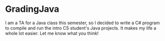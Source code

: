 # GradingJava
I am a TA for a Java class this semester, so I decided to write a C# program to compile and run the intro CS student's Java projects. It makes my life a whole lot easier. Let me know what you think!
